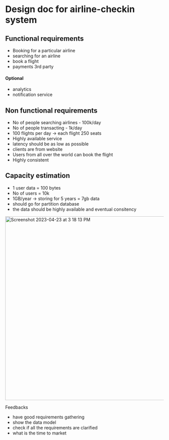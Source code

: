 # Design doc for airline-checkin system

## Functional requirements
- Booking for a particular airline
- searching for an airline
- book a flight
- payments 3rd party

#### Optional
- analytics
- notification service


## Non functional requirements
- No of people searching airlines - 100k/day
- No of people transacting - 1k/day
- 100 flights per day -> each flight 250 seats
- Highly available service
- latency should be as low as possible
- clients are from website
- Users from all over the world can book the flight
- Highly consistent 

## Capacity estimation
-  1 user data = 100 bytes
-  No of users = 10k 
-  1GB/year -> storing for 5 years = 7gb data 
-  should go for partition database
-  the data should be highly available and eventual consitency


<img width="585" alt="Screenshot 2023-04-23 at 3 18 13 PM" src="https://user-images.githubusercontent.com/52795644/233832432-f1b3973b-70ea-4dd9-8f87-9cd012fd2528.png">


Feedbacks
- have good requirements gathering
- show the data model
- check if all the requirements are clarified
- what is the time to market

